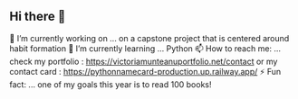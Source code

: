 ## Hi there 👋

<!--
**vicmoon/vicmoon** is a ✨ _special_ ✨ repository because its `README.md` (this file) appears on your GitHub profile.

Here are some ideas to get you started:

- 🔭 I’m currently working on ...
- 🌱 I’m currently learning ...
- 👯 I’m looking to collaborate on ...
- 🤔 I’m looking for help with ...
- 💬 Ask me about ...
- 📫 How to reach me: ...
- 😄 Pronouns: ...
- ⚡ Fun fact: ...
-->

🔭 I’m currently working on ... on a capstone project that is centered around habit formation 
🌱 I’m currently learning ... Python 
📫 How to reach me: ... check my portfolio : https://victoriamunteanuportfolio.net/contact or my contact card :  https://pythonnamecard-production.up.railway.app/ 
⚡ Fun fact: ... one of my goals this year is to read 100 books! 



